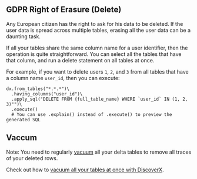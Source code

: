 ## GDPR Right of Erasure (Delete)

Any European citizen has the right to ask for his data to be deleted. If the user data is spread across multiple tables, erasing all the user data can be a daunting task.

If all your tables share the same column name for a user identifier, then the operation is quite straightforward. You can select all the tables that have that column, and run a delete statement on all tables at once.

For example, if you want to delete users `1`, `2`, and `3` from all tables that have a column name `user_id`, then you can execute:

```
dx.from_tables("*.*.*")\
  .having_columns("user_id")\
  .apply_sql("DELETE FROM {full_table_name} WHERE `user_id` IN (1, 2, 3)"")\
  .execute() 
  # You can use .explain() instead of .execute() to preview the generated SQL 
```

## Vaccum

Note: You need to regularly [vacuum](https://docs.delta.io/latest/delta-utility.html#remove-files-no-longer-referenced-by-a-delta-table) all your delta tables to remove all traces of your deleted rows. 

Check out how to [vacuum all your tables at once with DiscoverX](Vacuum.md).

